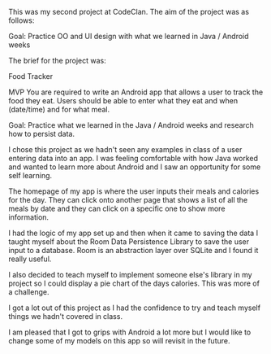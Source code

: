 This was my second project at CodeClan. The aim of the project was as follows:

Goal: Practice OO and UI design with what we learned in Java / Android weeks

The brief for the project was:

Food Tracker

MVP
You are required to write an Android app that allows a user to track the food they eat. Users should be able to enter what they eat and when (date/time) and for what meal.

Goal: Practice what we learned in the Java / Android weeks and research how to persist data.

I chose this project as we hadn't seen any examples in class of a user entering data into an app. I was feeling comfortable with how Java worked and wanted to learn more about Android and I saw an opportunity for some self learning.

The homepage of my app is where the user inputs their meals and calories for the day. They can click onto another page that shows a list of all the meals by date and they can click on a specific one to show more information.

I had the logic of my app set up and then when it came to saving the data I taught myself about the Room Data Persistence Library to save the user input to a database. Room is an abstraction layer over SQLite and I found it really useful.

I also decided to teach myself to implement someone else's library in my project so I could display a pie chart of the days calories. This was more of a challenge.

I got a lot out of this project as I had the confidence to try and teach myself things we hadn't covered in class.

I am pleased that I got to grips with Android a lot more but I would like to change some of my models on this app so will revisit in the future.
